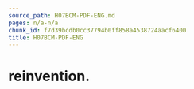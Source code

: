 ```yaml
---
source_path: H07BCM-PDF-ENG.md
pages: n/a-n/a
chunk_id: f7d39bcdb0cc37794b0ff858a4538724aacf6400
title: H07BCM-PDF-ENG
---
```

# reinvention.
